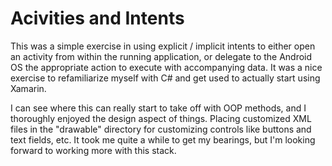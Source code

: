 # Acivities and Intents

This was a simple exercise in using explicit / implicit intents to either open an activity from within the running application, or delegate to the Android OS the appropriate action to execute with accompanying data. It was a nice exercise to refamiliarize myself with C# and get used to actually start using Xamarin.

I can see where this can really start to take off with OOP methods, and I thoroughly enjoyed the design aspect of things. Placing customized XML files in the "drawable" directory for customizing controls like buttons and text fields, etc. It took me quite a while to get my bearings, but I'm looking forward to working more with this stack.
